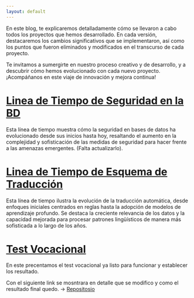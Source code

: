 ```yaml
---
layout: default
---
```


En este blog, te explicaremos detalladamente cómo se llevaron a cabo todos los proyectos que hemos desarrollado. En cada versión, destacaremos los cambios significativos que se implementaron, así como los puntos que fueron eliminados y modificados en el transcurso de cada proyecto.

Te invitamos a sumergirte en nuestro proceso creativo y de desarrollo, y a descubrir cómo hemos evolucionado con cada nuevo proyecto. ¡Acompáñanos en este viaje de innovación y mejora continua!

# [Linea de Tiempo de Seguridad en la BD](./docs/LineadeTiempo-Seguridad/index.html) 
Esta línea de tiempo muestra cómo la seguridad en bases de datos ha evolucionado desde sus inicios hasta hoy, resaltando el aumento en la complejidad y sofisticación de las medidas de seguridad para hacer frente a las amenazas emergentes. (Falta actualizarlo).

# [Linea de Tiempo de Esquema de Traducci&#243;n](./docs/LineadeTIempo-EsquemaTraduccion/index.html) 
Esta línea de tiempo ilustra la evolución de la traducción automática, desde enfoques iniciales centrados en reglas hasta la adopción de modelos de aprendizaje profundo. Se destaca la creciente relevancia de los datos y la capacidad mejorada para procesar patrones lingüísticos de manera más sofisticada a lo largo de los años.

# [Test Vocacional](./docs/Proyecto_IA/index.html)

En este precentamos el test vocacional ya listo para funcionar y establecer los resultado.

Con el siguiente link se mosntrara en detalle que se modifico y como el resultado final quedo. -> <a title="repositorio" target="_black" href="https://github.com/NinjaDiaz007/Proyecto_IA">Repositosio</a> 


<!--<dl>
<dt>Name</dt>
<dd>Godzilla</dd>
<dt>Born</dt>
<dd>1952</dd>
<dt>Birthplace</dt>
<dd>Japan</dd>
<dt>Color</dt>
<dd>Green</dd>
</dl>-->

